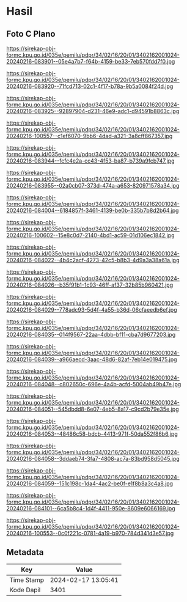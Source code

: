 # Hasil

## Foto C Plano

https://sirekap-obj-formc.kpu.go.id/035e/pemilu/pdpr/34/02/16/20/01/3402162001024-20240216-083901--05e4a7b7-f64b-4159-be33-7eb570fdd7f0.jpg

https://sirekap-obj-formc.kpu.go.id/035e/pemilu/pdpr/34/02/16/20/01/3402162001024-20240216-083920--71fcd713-02c1-4f17-b78a-9b5a0084f24d.jpg

https://sirekap-obj-formc.kpu.go.id/035e/pemilu/pdpr/34/02/16/20/01/3402162001024-20240216-083925--92897904-d231-46e9-adc1-d94591b8863c.jpg

https://sirekap-obj-formc.kpu.go.id/035e/pemilu/pdpr/34/02/16/20/01/3402162001024-20240216-100557--c1ef6070-9bb6-4dad-a321-3a8cff867357.jpg

https://sirekap-obj-formc.kpu.go.id/035e/pemilu/pdpr/34/02/16/20/01/3402162001024-20240216-083944--fcfc4e2a-cc43-4f53-ba87-b739a9fcb747.jpg

https://sirekap-obj-formc.kpu.go.id/035e/pemilu/pdpr/34/02/16/20/01/3402162001024-20240216-083955--02a0cb07-373d-474a-a653-820971578a34.jpg

https://sirekap-obj-formc.kpu.go.id/035e/pemilu/pdpr/34/02/16/20/01/3402162001024-20240216-084004--6184857f-3461-4139-be0b-335b7b8d2b64.jpg

https://sirekap-obj-formc.kpu.go.id/035e/pemilu/pdpr/34/02/16/20/01/3402162001024-20240216-100602--15e8c0d7-2140-4bd1-ac59-01d106ec1842.jpg

https://sirekap-obj-formc.kpu.go.id/035e/pemilu/pdpr/34/02/16/20/01/3402162001024-20240216-084022--4b4c2acf-4273-42c5-b8b3-4d9a3a38a61a.jpg

https://sirekap-obj-formc.kpu.go.id/035e/pemilu/pdpr/34/02/16/20/01/3402162001024-20240216-084026--b35f91b1-1c93-46ff-af37-32b85b960421.jpg

https://sirekap-obj-formc.kpu.go.id/035e/pemilu/pdpr/34/02/16/20/01/3402162001024-20240216-084029--778adc93-5d4f-4a55-b36d-06cfaeedb6ef.jpg

https://sirekap-obj-formc.kpu.go.id/035e/pemilu/pdpr/34/02/16/20/01/3402162001024-20240216-084035--014f9567-22aa-4dbb-bf11-cba7d9677203.jpg

https://sirekap-obj-formc.kpu.go.id/035e/pemilu/pdpr/34/02/16/20/01/3402162001024-20240216-084039--a966aecd-3aac-48d6-82af-7eb14e019475.jpg

https://sirekap-obj-formc.kpu.go.id/035e/pemilu/pdpr/34/02/16/20/01/3402162001024-20240216-084048--c802650c-696e-4a4b-acfd-5004ab49b47e.jpg

https://sirekap-obj-formc.kpu.go.id/035e/pemilu/pdpr/34/02/16/20/01/3402162001024-20240216-084051--545dbdd8-6e07-4eb5-8a17-c9cd2b79e35e.jpg

https://sirekap-obj-formc.kpu.go.id/035e/pemilu/pdpr/34/02/16/20/01/3402162001024-20240216-084053--48486c58-bdcb-4413-971f-50da552f86b6.jpg

https://sirekap-obj-formc.kpu.go.id/035e/pemilu/pdpr/34/02/16/20/01/3402162001024-20240216-084058--3ddaeb74-3fa7-4808-ac7a-83bd958d5045.jpg

https://sirekap-obj-formc.kpu.go.id/035e/pemilu/pdpr/34/02/16/20/01/3402162001024-20240216-084059--151c198c-1da4-4ac2-be0f-e1f8b8a3c4a8.jpg

https://sirekap-obj-formc.kpu.go.id/035e/pemilu/pdpr/34/02/16/20/01/3402162001024-20240216-084101--6ca5b8c4-1d4f-4411-950e-8609e6066169.jpg

https://sirekap-obj-formc.kpu.go.id/035e/pemilu/pdpr/34/02/16/20/01/3402162001024-20240216-100553--0c0f221c-0781-4a19-b970-784d341d3e57.jpg


## Metadata

| Key        | Value               |
| ---------- | ------------------- |
| Time Stamp | 2024-02-17 13:05:41 |
| Kode Dapil | 3401                |



